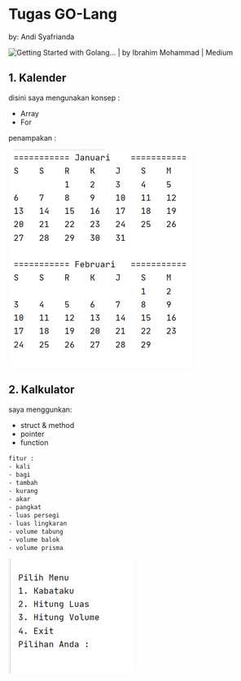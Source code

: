 # Tugas GO-Lang
by: Andi Syafrianda

![Getting Started with Golang… | by Ibrahim Mohammad | Medium](https://miro.medium.com/max/500/1*lSUb1T4YW1td0UskwsGZ1w.gif)



## 1. Kalender

disini saya mengunakan konsep :

* Array
* For


penampakan :

![image-20200804155142518](src/image-20200804155142518.png)

## 2. Kalkulator 

saya menggunkan:
   - struct & method
   - pointer
   - function

```
fitur :
- kali
- bagi
- tambah
- kurang
- akar
- pangkat
- luas persegi
- luas lingkaran
- volume tabung
- volume balok
- volume prisma
```

![image-20200804160020497](src/image-20200804160020497.png)
